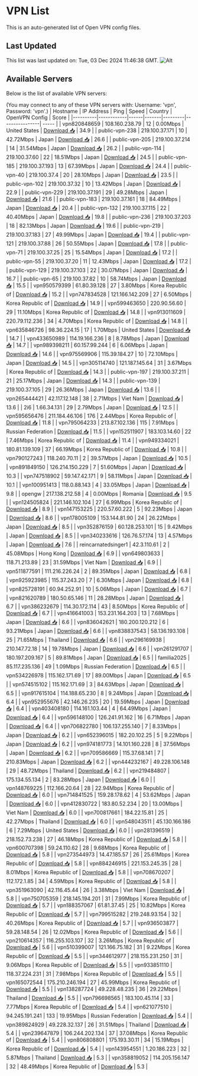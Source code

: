 # VPN List

This is an auto-generated list of Open VPN config files.

## Last Updated

This list was last updated on: Tue, 03 Dec 2024 11:46:38 GMT.
![Alt](https://repobeats.axiom.co/api/embed/186b98318ef1479477931607c1ad7d823f12451f.svg "Repobeats analytics image")

## Available Servers

Below is the list of available VPN servers:

(You may connect to any of these VPN servers with: Username: 'vpn', Password: 'vpn'.)
| Hostname | IP Address | Ping | Speed | Country | OpenVPN Config | Score |
|----------|------------|------|-------|---------|----------------| ----- |
| vpn820848659 | 108.160.238.79 | 12 | 0.00Mbps | United States | [Download 📥](./configs/server_0_US.ovpn) | 34.9 |
| public-vpn-238 | 219.100.37.171 | 10 | 42.72Mbps | Japan | [Download 📥](./configs/server_1_JP.ovpn) | 26.6 |
| public-vpn-205 | 219.100.37.214 | 14 | 31.54Mbps | Japan | [Download 📥](./configs/server_2_JP.ovpn) | 26.2 |
| public-vpn-114 | 219.100.37.60 | 22 | 18.51Mbps | Japan | [Download 📥](./configs/server_3_JP.ovpn) | 24.5 |
| public-vpn-185 | 219.100.37.193 | 13 | 67.39Mbps | Japan | [Download 📥](./configs/server_4_JP.ovpn) | 24.4 |
| public-vpn-40 | 219.100.37.4 | 20 | 28.10Mbps | Japan | [Download 📥](./configs/server_5_JP.ovpn) | 23.5 |
| public-vpn-102 | 219.100.37.32 | 10 | 13.42Mbps | Japan | [Download 📥](./configs/server_6_JP.ovpn) | 22.9 |
| public-vpn-229 | 219.100.37.191 | 29 | 49.28Mbps | Japan | [Download 📥](./configs/server_7_JP.ovpn) | 21.6 |
| public-vpn-183 | 219.100.37.161 | 18 | 84.49Mbps | Japan | [Download 📥](./configs/server_8_JP.ovpn) | 20.4 |
| public-vpn-132 | 219.100.37.115 | 22 | 40.40Mbps | Japan | [Download 📥](./configs/server_9_JP.ovpn) | 19.8 |
| public-vpn-236 | 219.100.37.203 | 18 | 82.13Mbps | Japan | [Download 📥](./configs/server_10_JP.ovpn) | 19.6 |
| public-vpn-219 | 219.100.37.183 | 27 | 49.99Mbps | Japan | [Download 📥](./configs/server_11_JP.ovpn) | 19.4 |
| public-vpn-121 | 219.100.37.88 | 26 | 50.55Mbps | Japan | [Download 📥](./configs/server_12_JP.ovpn) | 17.8 |
| public-vpn-71 | 219.100.37.25 | 25 | 15.54Mbps | Japan | [Download 📥](./configs/server_13_JP.ovpn) | 17.2 |
| public-vpn-55 | 219.100.37.20 | 11 | 12.43Mbps | Japan | [Download 📥](./configs/server_14_JP.ovpn) | 17.2 |
| public-vpn-129 | 219.100.37.103 | 22 | 30.07Mbps | Japan | [Download 📥](./configs/server_15_JP.ovpn) | 16.7 |
| public-vpn-65 | 219.100.37.82 | 10 | 58.74Mbps | Japan | [Download 📥](./configs/server_16_JP.ovpn) | 15.5 |
| vpn950579399 | 61.80.39.128 | 27 | 3.80Mbps | Korea Republic of | [Download 📥](./configs/server_17_KR.ovpn) | 15.2 |
| vpn747834528 | 121.166.142.209 | 27 | 6.50Mbps | Korea Republic of | [Download 📥](./configs/server_18_KR.ovpn) | 14.9 |
| vpn599463650 | 220.90.56.60 | 29 | 11.10Mbps | Korea Republic of | [Download 📥](./configs/server_19_KR.ovpn) | 14.8 |
| vpn913011609 | 220.79.112.236 | 34 | 4.70Mbps | Korea Republic of | [Download 📥](./configs/server_20_KR.ovpn) | 14.8 |
| vpn635846726 | 98.36.224.15 | 17 | 1.70Mbps | United States | [Download 📥](./configs/server_21_US.ovpn) | 14.7 |
| vpn433650989 | 114.19.166.236 | 8 | 8.78Mbps | Japan | [Download 📥](./configs/server_22_JP.ovpn) | 14.7 |
| vpn989398211 | 60.157.99.244 | 6 | 6.06Mbps | Japan | [Download 📥](./configs/server_23_JP.ovpn) | 14.6 |
| vpn975569906 | 115.39.184.27 | 10 | 72.10Mbps | Japan | [Download 📥](./configs/server_24_JP.ovpn) | 14.5 |
| vpn305114740 | 121.187.145.64 | 31 | 3.67Mbps | Korea Republic of | [Download 📥](./configs/server_25_KR.ovpn) | 14.3 |
| public-vpn-197 | 219.100.37.211 | 21 | 25.17Mbps | Japan | [Download 📥](./configs/server_26_JP.ovpn) | 14.3 |
| public-vpn-139 | 219.100.37.105 | 29 | 26.36Mbps | Japan | [Download 📥](./configs/server_27_JP.ovpn) | 13.6 |
| vpn265444421 | 42.117.12.148 | 38 | 2.71Mbps | Viet Nam | [Download 📥](./configs/server_28_VN.ovpn) | 13.6 |
| 2i6 | 1.66.34.131 | 29 | 2.79Mbps | Japan | [Download 📥](./configs/server_29_JP.ovpn) | 12.5 |
| vpn595656476 | 211.184.46.106 | 176 | 2.44Mbps | Korea Republic of | [Download 📥](./configs/server_30_KR.ovpn) | 11.8 |
| vpn795064233 | 213.87.102.136 | 115 | 7.91Mbps | Russian Federation | [Download 📥](./configs/server_31_RU.ovpn) | 11.5 |
| vpn152511907 | 183.103.14.60 | 22 | 7.46Mbps | Korea Republic of | [Download 📥](./configs/server_32_KR.ovpn) | 11.4 |
| vpn949334021 | 180.81.139.109 | 37 | 66.19Mbps | Korea Republic of | [Download 📥](./configs/server_33_KR.ovpn) | 10.8 |
| vpn790127243 | 118.240.70.11 | 2 | 39.57Mbps | Japan | [Download 📥](./configs/server_34_JP.ovpn) | 10.5 |
| vpn891849150 | 126.214.150.229 | 7 | 51.60Mbps | Japan | [Download 📥](./configs/server_35_JP.ovpn) | 10.3 |
| vpn747518902 | 59.147.42.171 | 9 | 58.11Mbps | Japan | [Download 📥](./configs/server_36_JP.ovpn) | 10.1 |
| vpn100951413 | 118.0.88.143 | 4 | 33.05Mbps | Japan | [Download 📥](./configs/server_37_JP.ovpn) | 9.8 |
| opengw | 217.138.212.58 | 4 | 0.00Mbps | Romania | [Download 📥](./configs/server_38_RO.ovpn) | 9.5 |
| vpn124505824 | 221.146.102.104 | 27 | 6.99Mbps | Korea Republic of | [Download 📥](./configs/server_39_KR.ovpn) | 8.9 |
| vpn147153225 | 220.57.60.222 | 5 | 92.23Mbps | Japan | [Download 📥](./configs/server_40_JP.ovpn) | 8.6 |
| vpn178005109 | 153.144.81.90 | 24 | 26.22Mbps | Japan | [Download 📥](./configs/server_41_JP.ovpn) | 8.5 |
| vpn352876159 | 60.128.253.101 | 15 | 9.42Mbps | Japan | [Download 📥](./configs/server_42_JP.ovpn) | 8.5 |
| vpn340233616 | 126.76.57.174 | 13 | 4.57Mbps | Japan | [Download 📥](./configs/server_43_JP.ovpn) | 7.6 |
| reincarnatedsinger1 | 42.3.110.61 | 2 | 45.08Mbps | Hong Kong | [Download 📥](./configs/server_44_HK.ovpn) | 6.9 |
| vpn649803633 | 118.71.213.89 | 23 | 31.59Mbps | Viet Nam | [Download 📥](./configs/server_45_VN.ovpn) | 6.9 |
| vpn511877591 | 111.216.226.24 | 2 | 89.35Mbps | Japan | [Download 📥](./configs/server_46_JP.ovpn) | 6.8 |
| vpn925923985 | 115.37.243.20 | 7 | 6.30Mbps | Japan | [Download 📥](./configs/server_47_JP.ovpn) | 6.8 |
| vpn825728191 | 60.94.252.91 | 10 | 5.06Mbps | Japan | [Download 📥](./configs/server_48_JP.ovpn) | 6.7 |
| vpn821620789 | 180.50.65.146 | 11 | 28.28Mbps | Japan | [Download 📥](./configs/server_49_JP.ovpn) | 6.7 |
| vpn386232679 | 114.30.172.114 | 43 | 8.50Mbps | Korea Republic of | [Download 📥](./configs/server_50_KR.ovpn) | 6.7 |
| vpn416641003 | 153.231.164.203 | 13 | 7.68Mbps | Japan | [Download 📥](./configs/server_51_JP.ovpn) | 6.6 |
| vpn836042621 | 180.200.120.212 | 6 | 93.21Mbps | Japan | [Download 📥](./configs/server_52_JP.ovpn) | 6.6 |
| vpn838837543 | 58.136.193.108 | 25 | 71.65Mbps | Thailand | [Download 📥](./configs/server_53_TH.ovpn) | 6.6 |
| vpn296169938 | 210.147.72.18 | 14 | 19.78Mbps | Japan | [Download 📥](./configs/server_54_JP.ovpn) | 6.6 |
| vpn261291707 | 180.197.209.167 | 5 | 89.81Mbps | Japan | [Download 📥](./configs/server_55_JP.ovpn) | 6.5 |
| familia2025 | 85.117.235.136 | 49 | 1.09Mbps | Russian Federation | [Download 📥](./configs/server_56_RU.ovpn) | 6.5 |
| vpn534226978 | 115.162.171.69 | 17 | 89.00Mbps | Japan | [Download 📥](./configs/server_57_JP.ovpn) | 6.5 |
| vpn574515102 | 115.162.171.69 | 3 | 84.63Mbps | Japan | [Download 📥](./configs/server_58_JP.ovpn) | 6.5 |
| vpn917615104 | 114.188.65.230 | 8 | 9.24Mbps | Japan | [Download 📥](./configs/server_59_JP.ovpn) | 6.4 |
| vpn952955676 | 42.146.26.235 | 20 | 19.59Mbps | Japan | [Download 📥](./configs/server_60_JP.ovpn) | 6.4 |
| vpn403408180 | 114.161.103.44 | 4 | 64.49Mbps | Japan | [Download 📥](./configs/server_61_JP.ovpn) | 6.4 |
| vpn596148100 | 126.241.91.162 | 16 | 6.71Mbps | Japan | [Download 📥](./configs/server_62_JP.ovpn) | 6.4 |
| vpn706822780 | 106.137.255.140 | 7 | 8.33Mbps | Japan | [Download 📥](./configs/server_63_JP.ovpn) | 6.2 |
| vpn652396015 | 182.20.102.25 | 5 | 9.22Mbps | Japan | [Download 📥](./configs/server_64_JP.ovpn) | 6.2 |
| vpn974181773 | 14.101.160.228 | 8 | 37.56Mbps | Japan | [Download 📥](./configs/server_65_JP.ovpn) | 6.2 |
| vpn709586669 | 115.37.68.141 | 7 | 210.83Mbps | Japan | [Download 📥](./configs/server_66_JP.ovpn) | 6.2 |
| vpn444232167 | 49.228.106.148 | 29 | 48.72Mbps | Thailand | [Download 📥](./configs/server_67_TH.ovpn) | 6.2 |
| vpn219484807 | 175.134.55.134 | 2 | 83.28Mbps | Japan | [Download 📥](./configs/server_68_JP.ovpn) | 6.0 |
| vpn148769225 | 112.166.20.64 | 28 | 22.94Mbps | Korea Republic of | [Download 📥](./configs/server_69_KR.ovpn) | 6.0 |
| vpn714841525 | 159.28.178.62 | 4 | 53.62Mbps | Japan | [Download 📥](./configs/server_70_JP.ovpn) | 6.0 |
| vpn412830722 | 183.80.52.234 | 20 | 13.00Mbps | Viet Nam | [Download 📥](./configs/server_71_VN.ovpn) | 6.0 |
| vpn700817661 | 184.22.15.81 | 25 | 42.27Mbps | Thailand | [Download 📥](./configs/server_72_TH.ovpn) | 6.0 |
| vpn548043511 | 45.130.166.186 | 6 | 7.29Mbps | United States | [Download 📥](./configs/server_73_US.ovpn) | 6.0 |
| vpn281396519 | 218.152.73.238 | 27 | 46.18Mbps | Korea Republic of | [Download 📥](./configs/server_74_KR.ovpn) | 5.8 |
| vpn600707398 | 59.24.110.62 | 28 | 9.68Mbps | Korea Republic of | [Download 📥](./configs/server_75_KR.ovpn) | 5.8 |
| vpn273544973 | 14.47.185.57 | 26 | 25.61Mbps | Korea Republic of | [Download 📥](./configs/server_76_KR.ovpn) | 5.8 |
| vpn884246915 | 221.153.245.35 | 28 | 8.01Mbps | Korea Republic of | [Download 📥](./configs/server_77_KR.ovpn) | 5.8 |
| vpn708670207 | 112.172.1.85 | 34 | 4.59Mbps | Korea Republic of | [Download 📥](./configs/server_78_KR.ovpn) | 5.8 |
| vpn351963090 | 42.116.45.44 | 26 | 3.38Mbps | Viet Nam | [Download 📥](./configs/server_79_VN.ovpn) | 5.8 |
| vpn750705359 | 218.145.194.201 | 31 | 7.99Mbps | Korea Republic of | [Download 📥](./configs/server_80_KR.ovpn) | 5.7 |
| vpn188357067 | 61.81.37.45 | 25 | 10.82Mbps | Korea Republic of | [Download 📥](./configs/server_81_KR.ovpn) | 5.7 |
| vpn799515282 | 219.248.93.154 | 32 | 40.26Mbps | Korea Republic of | [Download 📥](./configs/server_82_KR.ovpn) | 5.7 |
| vpn936503877 | 59.28.148.54 | 26 | 12.02Mbps | Korea Republic of | [Download 📥](./configs/server_83_KR.ovpn) | 5.6 |
| vpn210614357 | 116.255.103.107 | 32 | 3.26Mbps | Korea Republic of | [Download 📥](./configs/server_84_KR.ovpn) | 5.6 |
| vpn510399007 | 121.166.75.182 | 31 | 9.22Mbps | Korea Republic of | [Download 📥](./configs/server_85_KR.ovpn) | 5.5 |
| vpn344612977 | 218.155.231.250 | 31 | 9.06Mbps | Korea Republic of | [Download 📥](./configs/server_86_KR.ovpn) | 5.5 |
| vpn933851110 | 118.37.224.231 | 31 | 7.98Mbps | Korea Republic of | [Download 📥](./configs/server_87_KR.ovpn) | 5.5 |
| vpn165072544 | 175.210.246.194 | 27 | 45.99Mbps | Korea Republic of | [Download 📥](./configs/server_88_KR.ovpn) | 5.5 |
| vpn138287724 | 49.228.48.235 | 36 | 29.22Mbps | Thailand | [Download 📥](./configs/server_89_TH.ovpn) | 5.5 |
| vpn796698565 | 183.100.45.114 | 33 | 7.77Mbps | Korea Republic of | [Download 📥](./configs/server_90_KR.ovpn) | 5.4 |
| vpn621077510 | 94.245.191.241 | 133 | 19.95Mbps | Russian Federation | [Download 📥](./configs/server_91_RU.ovpn) | 5.4 |
| vpn389824929 | 49.228.32.137 | 26 | 31.51Mbps | Thailand | [Download 📥](./configs/server_92_TH.ovpn) | 5.4 |
| vpn239647879 | 106.244.202.134 | 37 | 37.08Mbps | Korea Republic of | [Download 📥](./configs/server_93_KR.ovpn) | 5.4 |
| vpn806808801 | 175.193.30.11 | 34 | 15.19Mbps | Korea Republic of | [Download 📥](./configs/server_94_KR.ovpn) | 5.4 |
| vpn143954551 | 1.20.186.223 | 32 | 5.87Mbps | Thailand | [Download 📥](./configs/server_95_TH.ovpn) | 5.3 |
| vpn358819052 | 114.205.156.147 | 32 | 48.49Mbps | Korea Republic of | [Download 📥](./configs/server_96_KR.ovpn) | 5.3 |
